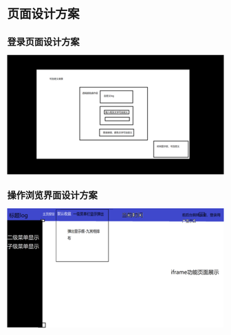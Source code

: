# 页面设计方案

## 登录页面设计方案
![登录界面设计草稿.png](登录界面设计草稿.png "登录页面设计方案")

## 操作浏览界面设计方案
![功能界面.png](功能界面.png "功能界面方案")